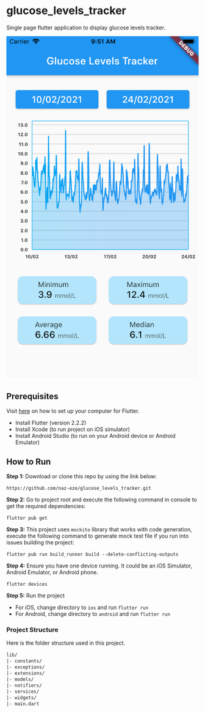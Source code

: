# glucose_levels_tracker

Single page flutter application to display glucose levels tracker.

![App screenshot](./image.png)


## Prerequisites
Visit [here](https://flutter.dev/docs/get-started/install) on how to set up your computer for Flutter.
- Install Flutter (version 2.2.2)
- Install Xcode (to run project on iOS simulator)
- Install Android Studio (to run on your Android device or Android Emulator)


## How to Run

**Step 1:**
Download or clone this repo by using the link below:
```
https://github.com/naz-eze/glucose_levels_tracker.git
```

**Step 2:**
Go to project root and execute the following command in console to get the required dependencies: 
```
flutter pub get 
```

**Step 3:**
This project uses `mockito` library that works with code generation, execute the following command to generate mock test file if you run into issues building the project:
```
flutter pub run build_runner build --delete-conflicting-outputs
```

**Step 4:**
Ensure you have one device running. It could be an iOS Simulator, Android Emulator, or Android phone.
```
flutter devices
```

**Step 5:**
Run the project

- For iOS, change directory to `ios` and run `flutter run`
- For Android, change directory to `android` and run `flutter run`


### Project Structure

Here is the folder structure used in this project.
```
lib/
|- constants/
|- exceptions/
|- extensions/
|- models/
|- notifiers/
|- services/
|- widgets/ 
|- main.dart